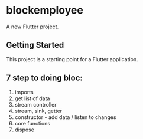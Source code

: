 # blockemployee

A new Flutter project.

## Getting Started

This project is a starting point for a Flutter application.

## 7 step to doing bloc:
1. imports
2. get list of data
3. stream controller
4. stream, sink, getter
5. constructor - add data / listen to changes
6. core functions
7. dispose
